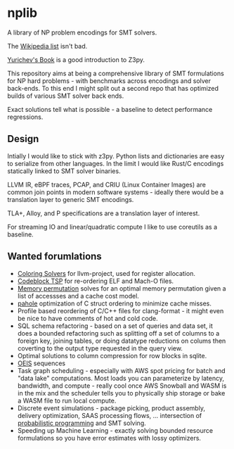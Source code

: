 # nplib
A library of NP problem encodings for SMT solvers.

The [Wikipedia list](https://en.wikipedia.org/wiki/List_of_NP-complete_problems) isn't bad.

[Yurichev's Book](https://sat-smt.codes) is a good introduction to Z3py.

This repository aims at being a comprehensive library of SMT formulations for NP hard problems - with benchmarks across encodings and solver back-ends. To this end I might split out a second repo that has optimized builds of various SMT solver back ends. 

Exact solutions tell what is possible - a baseline to detect performance regressions.

## Design
Intially I would like to stick with z3py. Python lists and dictionaries are easy to serialize from other languages. In the limit I would like Rust/C encodings statically linked to SMT solver binaries.

LLVM IR, eBPF traces, PCAP, and CRIU (Linux Container Images) are common join points in modern software systems - ideally there would be a translation layer to generic SMT encodings.

TLA+, Alloy, and P specifications are a translation layer of interest. 

For streaming IO and linear/quadratic compute I like to use coreutils as a baseline.

## Wanted forumlations
* [Coloring Solvers](https://github.com/llvm/llvm-project/search?q=coloring) for llvm-project, used for register allocation.
* [Codeblock TSP](https://github.com/facebookincubator/BOLT/blob/87e45c91d3dd440021177bc9d37f449db57ecd2d/bolt/src/Passes/ReorderAlgorithm.cpp#L139) for re-ordering ELF and Mach-O files.
* [Memory permutation](https://www.cs.tufts.edu/comp/150CMP/papers/petrank02hardness.pdf) solves for an optimal memory permutation given a list of accessses and a cache cost model. 
* [pahole](https://git.kernel.org/pub/scm/devel/pahole/pahole.git) optimization of C struct ordering to minimize cache misses.
* Profile based reordering of C/C++ files for clang-format - it might even be nice to have comments of hot and cold code.
* SQL schema refactoring - based on a set of queries and data set, it does a bounded refactoring such as splitting off a set of columns to a foreign key, joining tables, or doing datatype reductions on colums then coverting to the output type requested in the query view.
* Optimal solutions to column compression for row blocks in sqlite.
* [OEIS](https://oeis.org) sequences
* Task graph scheduling - especially with AWS spot pricing for batch and "data lake" computations. Most loads you can parameterize by latency, bandwidth, and compute - really cool once AWS Snowball and WASM is in the mix and the scheduler tells you to physically ship storage or bake a WASM file to run local compute.
* Discrete event simulations - package picking, product assembly, delivery optimization, SAAS processing flows,  ... intersection of [probabilistic programming](https://github.com/getguesstimate/guesstimate-app) and SMT solving.
* Speeding up Machine Learning - exactly solving bounded resource formulations so you have error estimates with lossy optimizers.
